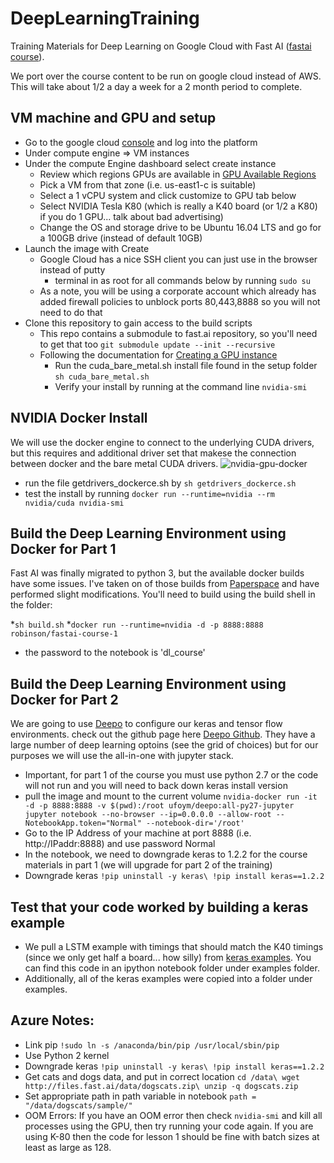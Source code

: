 # DeepLearningTraining
Training Materials for Deep Learning on Google Cloud with Fast AI ([fastai course](http://course.fast.ai/)).

We port over the course content to be run on google cloud instead of AWS.  This will take about 1/2 a day a week for a 2 month period to complete.

## VM machine and GPU and setup

* Go to the google cloud [console](https://console.cloud.google.com) and log into the platform
* Under compute engine => VM instances
* Under the compute Engine dashboard select create instance
    * Review which regions GPUs are available in [GPU Available Regions](https://cloud.google.com/compute/docs/gpus/)
    * Pick a VM from that zone (i.e. us-east1-c is suitable)
    * Select a 1 vCPU system and click customize to GPU tab below
    * Select NVIDIA Tesla K80 (which is really a K40 board (or 1/2 a K80) if you do 1 GPU... talk about bad advertising)
    * Change the OS and storage drive to be Ubuntu 16.04 LTS and go for a 100GB drive (instead of default 10GB)
* Launch the image with Create
    * Google Cloud has a nice SSH client you can just use in the browser instead of putty
        * terminal in as root for all commands below by running ``` sudo su ```
    * As a note, you will be using a corporate account which already has added firewall policies to unblock ports 80,443,8888 so you will not need to do that
* Clone this repository to gain access to the build scripts
    * This repo contains a submodule to fast.ai repository, so you'll need to get that too ```git submodule update --init --recursive```
    * Following the documentation for [Creating a GPU instance](https://cloud.google.com/compute/docs/gpus/add-gpus#create-new-gpu-instance)
        * Run the cuda_bare_metal.sh install file found in the setup folder ``` sh cuda_bare_metal.sh ```
        * Verify your install by running at the command line ``` nvidia-smi ```
## NVIDIA Docker Install
We will use the docker engine to connect to the underlying CUDA drivers, but this requires and additional driver set that makese the connection between docker and the bare metal CUDA drivers.
![nvidia-gpu-docker](https://cloud.githubusercontent.com/assets/3028125/12213714/5b208976-b632-11e5-8406-38d379ec46aa.png)

* run the file getdrivers_dockerce.sh by ```sh getdrivers_dockerce.sh```
* test the install by running ``` docker run --runtime=nvidia --rm nvidia/cuda nvidia-smi ```

## Build the Deep Learning Environment using Docker for Part 1
Fast AI was finally migrated to python 3, but the available docker builds have some issues.  I've taken on of those builds from [Paperspace](https://github.com/Paperspace/fastai-docker) and have performed slight modifications.  You'll need to build using the build shell in the folder:

*```sh build.sh```
*``` docker run --runtime=nvidia -d -p 8888:8888 robinson/fastai-course-1 ```
* the password to the notebook is 'dl_course'

## Build the Deep Learning Environment using Docker for Part 2
We are going to use [Deepo](https://hub.docker.com/r/ufoym/deepo/) to configure our keras and tensor flow environments.  check out the github page here [Deepo Github](https://github.com/ufoym/deepo).  They have a large number of deep learning optoins (see the grid of choices) but for our purposes we will use the all-in-one with jupyter stack.
* Important, for part 1 of the course you must use python 2.7 or the code will not run and you will need to back down keras install version
* pull the image and mount to the current volume ```nvidia-docker run -it -d -p 8888:8888 -v $(pwd):/root ufoym/deepo:all-py27-jupyter jupyter notebook --no-browser --ip=0.0.0.0 --allow-root --NotebookApp.token="Normal" --notebook-dir='/root'```
* Go to the IP Address of your machine at port 8888 (i.e. http://IPaddr:8888) and use password Normal
* In the notebook, we need to downgrade keras to 1.2.2 for the course materials in part 1 (we will upgrade for part 2 of the training)
* Downgrade keras ```!pip uninstall -y keras\ !pip install keras==1.2.2```

## Test that your code worked by building a keras example
* We pull a LSTM example with timings that should match the K40 timings (since we only get half a board... how silly) from [keras examples](https://github.com/fchollet/keras/blob/master/examples/imdb_cnn.py).  You can find this code in an ipython notebook folder under examples folder.
* Additionally, all of the keras examples were copied into a folder under examples.


## Azure Notes:
* Link pip ```!sudo ln -s /anaconda/bin/pip /usr/local/sbin/pip```
* Use Python 2 kernel
* Downgrade keras ```!pip uninstall -y keras\ !pip install keras==1.2.2```
* Get cats and dogs data, and put in correct location ```cd /data\ wget http://files.fast.ai/data/dogscats.zip\ unzip -q dogscats.zip```
* Set appropriate path in path variable in notebook ```path = "/data/dogscats/sample/"```
* OOM Errors: If you have an OOM error then check ```nvidia-smi``` and kill all processes using the GPU, then try running your code again. If you are using K-80 then the code for lesson 1 should be fine with batch sizes at least as large as 128.
